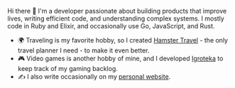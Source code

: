 Hi there 👋 I'm a developer passionate about building products that improve lives, writing efficient code, and understanding complex systems. I mostly code in Ruby and Elixir, and occasionally use Go, JavaScript, and Rust.

- 🌍 Traveling is my favorite hobby, so I created [Hamster Travel](https://github.com/anmarchenko/hamster-travel) - the only travel planner I need - to make it even better.
- 🎮 Video games is another hobby of mine, and I developed [Igroteka](https://github.com/anmarchenko/igroteka) to keep track of my gaming backlog.
- ✍️ I also write occasionally on my [personal website](https://www.amarchenko.de).

<!--
**anmarchenko/anmarchenko** is a ✨ _special_ ✨ repository because its `README.md` (this file) appears on your GitHub profile.

Here are some ideas to get you started:

- 🔭 I’m currently working on ...
- 🌱 I’m currently learning ...
- 👯 I’m looking to collaborate on ...
- 🤔 I’m looking for help with ...
- 💬 Ask me about ...
- 📫 How to reach me: ...
- 😄 Pronouns: ...
- ⚡ Fun fact: ...
-->
